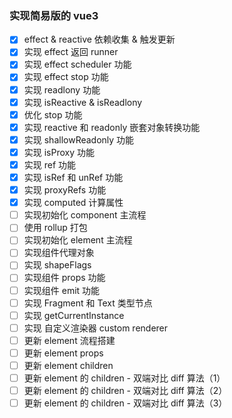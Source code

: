 ### 实现简易版的 vue3

- [x] effect & reactive 依赖收集 & 触发更新
- [x] 实现 effect 返回 runner
- [x] 实现 effect scheduler 功能
- [x] 实现 effect stop 功能
- [x] 实现 readlony 功能
- [x] 实现 isReactive & isReadlony
- [x] 优化 stop 功能
- [x] 实现 reactive 和 readonly 嵌套对象转换功能
- [x] 实现 shallowReadonly 功能
- [x] 实现 isProxy 功能
- [x] 实现 ref 功能
- [x] 实现 isRef 和 unRef 功能
- [x] 实现 proxyRefs 功能
- [x] 实现 computed 计算属性
- [ ] 实现初始化 component 主流程
- [ ] 使用 rollup 打包
- [ ] 实现初始化 element 主流程
- [ ] 实现组件代理对象
- [ ] 实现 shapeFlags
- [ ] 实现组件 props 功能
- [ ] 实现组件 emit 功能
- [ ] 实现 Fragment 和 Text 类型节点
- [ ] 实现 getCurrentInstance
- [ ] 实现 自定义渲染器 custom renderer
- [ ] 更新 element 流程搭建
- [ ] 更新 element props
- [ ] 更新 element children
- [ ] 更新 element 的 children - 双端对比 diff 算法（1）
- [ ] 更新 element 的 children - 双端对比 diff 算法（2）
- [ ] 更新 element 的 children - 双端对比 diff 算法（3）
